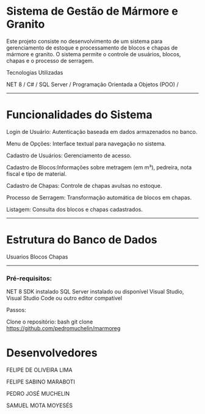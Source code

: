 # Sistema de Gestão de Mármore e Granito

Este projeto consiste no desenvolvimento de um sistema para gerenciamento de estoque e processamento de blocos e chapas de mármore e granito. O sistema permite o controle de usuários, blocos, chapas e o processo de serragem.

 Tecnologias Utilizadas

  NET 8 / 
  C# /
  SQL Server / 
  Programação Orientada a Objetos (POO) /
 

---

# Funcionalidades do Sistema

Login de Usuário: Autenticação baseada em dados armazenados no banco.

Menu de Opções: Interface textual para navegação no sistema.

Cadastro de Usuários: Gerenciamento de acesso.

Cadastro de Blocos:Informações sobre metragem (em m³), pedreira, nota fiscal e tipo de material.

Cadastro de Chapas: Controle de chapas avulsas no estoque.

Processo de Serragem: Transformação automática de blocos em chapas.

Listagem: Consulta dos blocos e chapas cadastrados.

---

# Estrutura do Banco de Dados

Usuarios
Blocos
Chapas

---

### Pré-requisitos:

NET 8 SDK instalado
SQL Server instalado ou disponível
Visual Studio, Visual Studio Code ou outro editor compatível

Passos:

Clone o repositório:
bash
git clone https://github.com/pedromuchelin/marmoreg

# Desenvolvedores

FELIPE DE OLIVEIRA LIMA

FELIPE SABINO MARABOTI

PEDRO JOSÉ MUCHELIN

SAMUEL MOTA MOYESÉS





